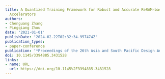 ```yaml
---
title: A Quantized Training Framework for Robust and Accurate ReRAM-based Neural Network
  Accelerators
authors:
- Chenguang Zhang
- Pingqiang Zhou
date: '2021-01-01'
publishDate: '2024-02-22T02:32:34.957474Z'
publication_types:
- paper-conference
publication: '*Proceedings of the 26th Asia and South Pacific Design Automation Conference*'
doi: 10.1145/3394885.3431528
links:
- name: URL
  url: https://doi.org/10.1145%2F3394885.3431528
---
```

